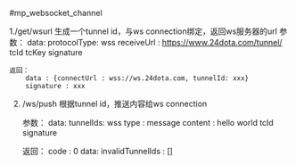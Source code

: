 #mp_websocket_channel


1./get/wsurl 生成一个tunnel id，与ws connection绑定，返回ws服务器的url
    参数：
        data:
            protocolType: wss
            receiveUrl : https://www.24dota.com/tunnel/
        tcId
        tcKey
        signature

    返回：
        data : {connectUrl : wss://ws.24dota.com, tunnelId: xxx}
        signature : xxx


2. /ws/push 根据tunnel id，推送内容给ws connection

    参数：
        data:
            tunnelIds: wss
            type : message
            content : hello world
        tcId
        signature

    返回：
        code : 0
        data:
            invalidTunnelIds : []

